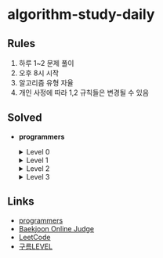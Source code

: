 # algorithm-study-daily

## Rules
1. 하루 1~2 문제 풀이
2. 오후 8시 시작
3. 알고리즘 유형 자율
4. 개인 사정에 따라 1,2 규칙들은 변경될 수 있음

## Solved
  - **programmers**
    <details>
      <summary>Level 0</summary>
      
      - [옹알이 (1)](https://school.programmers.co.kr/learn/courses/30/lessons/120956)
      - [정수를 나선형으로 배치하기](https://school.programmers.co.kr/learn/courses/30/lessons/181832)
      - [연속된 수의 합](https://school.programmers.co.kr/learn/courses/30/lessons/120923)
      - [겹치는 선분의 길이](https://school.programmers.co.kr/learn/courses/30/lessons/120876)
      - [유한소수 판별하기](https://school.programmers.co.kr/learn/courses/30/lessons/120878)
      - [캐릭터의 좌표](https://school.programmers.co.kr/learn/courses/30/lessons/120861)
      - [최빈값 구하기](https://school.programmers.co.kr/learn/courses/30/lessons/120812)
      - [다음에 올 숫자](https://school.programmers.co.kr/learn/courses/30/lessons/120924)
      - [[PCCE 기출문제] 5번 / 심폐소생술](https://school.programmers.co.kr/learn/courses/30/lessons/340203)
      - [전국 대회 선발 고사](https://school.programmers.co.kr/learn/courses/30/lessons/181851)
      - [코드 처리하기](https://school.programmers.co.kr/learn/courses/30/lessons/181932)
      - [그림 확대](https://school.programmers.co.kr/learn/courses/30/lessons/181836)
      - [저주의 숫자 3](https://school.programmers.co.kr/learn/courses/30/lessons/120871)
      - [외계행성의 나이](https://school.programmers.co.kr/learn/courses/30/lessons/120834)
      - [종이 자르기](https://school.programmers.co.kr/learn/courses/30/lessons/120922)
      - [등수 매기기](https://school.programmers.co.kr/learn/courses/30/lessons/120882)
      - [OX퀴즈](https://school.programmers.co.kr/learn/courses/30/lessons/120907)
      - [치킨 쿠폰](https://school.programmers.co.kr/learn/courses/30/lessons/120884)
      - [[PCCE 기출문제] 6번 / 물 부족](https://school.programmers.co.kr/learn/courses/30/lessons/340202)
      - [직사각형 넓이 구하기](https://school.programmers.co.kr/learn/courses/30/lessons/120860)
      - [특이한 정렬](https://school.programmers.co.kr/learn/courses/30/lessons/120880)
      - [[PCCE 기출문제] 2번 / 피타고라스의 정리](https://school.programmers.co.kr/learn/courses/30/lessons/250132)
      - [외계어 사전](https://school.programmers.co.kr/learn/courses/30/lessons/120869)
      - [문자열 밀기](https://school.programmers.co.kr/learn/courses/30/lessons/120921)
      - [배열 만들기 2](https://school.programmers.co.kr/learn/courses/30/lessons/181921)
      - [안전지대](https://school.programmers.co.kr/learn/courses/30/lessons/120866)
      - [다항식 더하기](https://school.programmers.co.kr/learn/courses/30/lessons/120863)
      - [주사위 게임 3](https://school.programmers.co.kr/learn/courses/30/lessons/181916)
      - [k의 개수](https://school.programmers.co.kr/learn/courses/30/lessons/120887)
      - [문자열 계산하기](https://school.programmers.co.kr/learn/courses/30/lessons/120902)
      - [무작위로 K개의 수 뽑기](https://school.programmers.co.kr/learn/courses/30/lessons/181858)
      - [분수의 덧셈](https://school.programmers.co.kr/learn/courses/30/lessons/120808)
      - [점의 위치 구하기](https://school.programmers.co.kr/learn/courses/30/lessons/120841)
      - [대소문자 바꿔서 출력하기](https://school.programmers.co.kr/learn/courses/30/lessons/181949)
      - [배열 조각하기](https://school.programmers.co.kr/learn/courses/30/lessons/181893)

    </details>
    <details>
      <summary>Level 1</summary>
      
      - [가장 많이 받은 선물](https://school.programmers.co.kr/learn/courses/30/lessons/258712)
      - [[PCCP 기출문제] 1번 / 동영상 재생기](https://school.programmers.co.kr/learn/courses/30/lessons/340213)
      - [신고 결과 받기](https://school.programmers.co.kr/learn/courses/30/lessons/92334)
      - [[PCCP 기출문제] 1번 / 붕대 감기](https://school.programmers.co.kr/learn/courses/30/lessons/250137)
      - [공원 산책](https://school.programmers.co.kr/learn/courses/30/lessons/172928)
      - [개인정보 수집 유효기간](https://school.programmers.co.kr/learn/courses/30/lessons/150370)
      - [달리기 경주](https://school.programmers.co.kr/learn/courses/30/lessons/178871)
      - [바탕화면 정리](https://school.programmers.co.kr/learn/courses/30/lessons/161990)
      - [신규 아이디 추천](https://school.programmers.co.kr/learn/courses/30/lessons/72410)
      - [키패드 누르기](https://school.programmers.co.kr/learn/courses/30/lessons/67256)
      - [성격 유형 검사하기](https://school.programmers.co.kr/learn/courses/30/lessons/118666)
      - [숫자 짝꿍](https://school.programmers.co.kr/learn/courses/30/lessons/131128)
      - [햄버거 만들기](https://school.programmers.co.kr/learn/courses/30/lessons/133502)
      - [둘만의 암호](https://school.programmers.co.kr/learn/courses/30/lessons/155652)
      - [대충 만든 자판](https://school.programmers.co.kr/learn/courses/30/lessons/160586)
      - [소수 만들기](https://school.programmers.co.kr/learn/courses/30/lessons/12977)
      - [덧칠하기](https://school.programmers.co.kr/learn/courses/30/lessons/161989)
      - [폰켓몬](https://school.programmers.co.kr/learn/courses/30/lessons/1845)
      - [기사단원의 무기](https://school.programmers.co.kr/learn/courses/30/lessons/136798)
      - [카드 뭉치](https://school.programmers.co.kr/learn/courses/30/lessons/159994)
      - [명예의 전당 (1)](https://school.programmers.co.kr/learn/courses/30/lessons/138477)
      - [숫자 문자열과 영단어](https://school.programmers.co.kr/learn/courses/30/lessons/81301)
      - [푸드 파이트 대회](https://school.programmers.co.kr/learn/courses/30/lessons/134240)
      - [가장 가까운 같은 글자](https://school.programmers.co.kr/learn/courses/30/lessons/142086)
      - [최소직사각형](https://school.programmers.co.kr/learn/courses/30/lessons/86491)
      - [예산](https://school.programmers.co.kr/learn/courses/30/lessons/12982)
      - [삼총사](https://school.programmers.co.kr/learn/courses/30/lessons/131705)
      - [유연근무제](https://school.programmers.co.kr/learn/courses/30/lessons/388351)

    </details>
    <details>
      <summary>Level 2</summary>
      
      - [호텔 대실](https://school.programmers.co.kr/learn/courses/30/lessons/155651)
      - [마법의 엘리베이터](https://school.programmers.co.kr/learn/courses/30/lessons/148653)
      - [땅따먹기](https://school.programmers.co.kr/learn/courses/30/lessons/12913)
      - [주식가격](https://school.programmers.co.kr/learn/courses/30/lessons/42584)
      - [롤케이크 자르기](https://school.programmers.co.kr/learn/courses/30/lessons/132265)
      - [전화번호 목록](https://school.programmers.co.kr/learn/courses/30/lessons/42577)
      - [프로세스](https://school.programmers.co.kr/learn/courses/30/lessons/42587)
      - [기능개발](https://school.programmers.co.kr/learn/courses/30/lessons/42586)
      - [피로도](https://school.programmers.co.kr/learn/courses/30/lessons/87946)
      - [행렬의 곱셈](https://school.programmers.co.kr/learn/courses/30/lessons/12949)
      - [의상](https://school.programmers.co.kr/learn/courses/30/lessons/42578)
      - [할인 행사](https://school.programmers.co.kr/learn/courses/30/lessons/131127)
      - [예상 대진표](https://school.programmers.co.kr/learn/courses/30/lessons/12985)
      - [멀리 뛰기](https://school.programmers.co.kr/learn/courses/30/lessons/12914)
      - [귤 고르기](https://school.programmers.co.kr/learn/courses/30/lessons/138476)
      - [카펫](https://school.programmers.co.kr/learn/courses/30/lessons/42842)
      - [짝지어 제거하기](https://school.programmers.co.kr/learn/courses/30/lessons/12973)
      - [다음 큰 숫자](https://school.programmers.co.kr/learn/courses/30/lessons/12911)
      - [숫자의 표현](https://school.programmers.co.kr/learn/courses/30/lessons/12924)
      - [올바른 괄호](https://school.programmers.co.kr/learn/courses/30/lessons/12909)
      - [JadenCase 문자열 만들기](https://school.programmers.co.kr/learn/courses/30/lessons/12951)
      - [더 맵게](https://school.programmers.co.kr/learn/courses/30/lessons/42626)
      - [택배상자](https://school.programmers.co.kr/learn/courses/30/lessons/131704)
      - [오픈채팅방](https://school.programmers.co.kr/learn/courses/30/lessons/42888)
      - [영어 끝말잇기](https://school.programmers.co.kr/learn/courses/30/lessons/12981)
      - [게임 맵 최단거리](https://school.programmers.co.kr/learn/courses/30/lessons/1844)
      - [[1차] 캐시](https://school.programmers.co.kr/learn/courses/30/lessons/17680)
      - [튜플](https://school.programmers.co.kr/learn/courses/30/lessons/64065)
      - [점프와 순간 이동](https://school.programmers.co.kr/learn/courses/30/lessons/12980)

    </details>
    <details>
      <summary>Level 3</summary>

      - [네트워크](https://school.programmers.co.kr/learn/courses/30/lessons/43162)
      - [정수 삼각형](https://school.programmers.co.kr/learn/courses/30/lessons/43105)
      - [이중우선순위큐](https://school.programmers.co.kr/learn/courses/30/lessons/42628)
      - [야근 지수](https://school.programmers.co.kr/learn/courses/30/lessons/12927)
      - [입국심사](https://school.programmers.co.kr/learn/courses/30/lessons/43238)
    </details>

## Links
- [programmers](https://school.programmers.co.kr/learn/challenges?order=acceptance_asc)
- [Baekjoon Online Judge](https://www.acmicpc.net/)
- [LeetCode](https://leetcode.com/)
- [구름LEVEL](https://level.goorm.io/)
